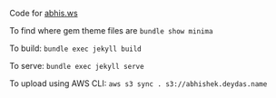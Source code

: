 Code for [abhis.ws](https://abhishek.deydas.name)

To find where gem theme files are `bundle show minima`

To build: `bundle exec jekyll build`

To serve: `bundle exec jekyll serve`

To upload using AWS CLI: `aws s3 sync . s3://abhishek.deydas.name`